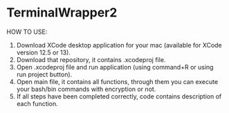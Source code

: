 # TerminalWrapper2

HOW TO USE:

1. Download XCode desktop application for your mac (available for XCode version 12.5 or 13). 
2. Download that repository, it contains .xcodeproj file. 
3. Open .xcodeproj file and run application (using command+R or using run project button). 
4. Open main file, it contains all functions, through them you can execute your bash/bin commands with encryption or not. 
5. If all steps have been completed correctly, code contains description of each function.
